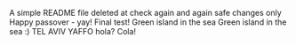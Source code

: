A simple README file
deleted at
check again
and again
safe changes only
Happy passover - yay!
Final test!
Green island in the sea
Green island in the sea :)
TEL AVIV YAFFO hola? Cola!
